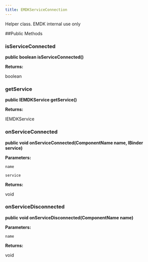 ```yaml
---
title: EMDKServiceConnection
---
```


Helper class. EMDK internal use only

##Public Methods

### isServiceConnected

**public boolean isServiceConnected()**



**Returns:**

boolean

### getService

**public IEMDKService getService()**



**Returns:**

IEMDKService

### onServiceConnected

**public void onServiceConnected(ComponentName name, IBinder service)**



**Parameters:**

`name`

`service`

**Returns:**

void

### onServiceDisconnected

**public void onServiceDisconnected(ComponentName name)**



**Parameters:**

`name`

**Returns:**

void


